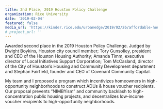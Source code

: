 ```yaml
---
title: 2nd Place, 2019 Houston Policy Challenge
organization: Rice University
date: '2019-02-04'
featured: false
media_url: 'https://kinder.rice.edu/urbanedge/2019/02/26/affordable-housing-houston-rice-university'
# project_url: ''
---
```


Awarded second place in the 2019 Houston Policy Challenge. Judged by Dwight Boykins, Houston city council member; Tory Gunsolley, president and CEO of the Houston Housing Authority; Amanda Timm, executive director of Local Initiatives Support Corporation; Tom McCasland, director of the City of Houston’s Housing and Community Development department and Stephan Fairfield, founder and CEO of Covenant Community Capital.

My team and I proposed a program which incentivizes homeowners in high-opportunity neighborhoods to construct ADUs & house voucher recipients. Our proposal prevents “NIMBYism” and community backlash to high-concentration public housing projects, and decentralizes low-income voucher recipients to high-opportunity neighborhoods.
